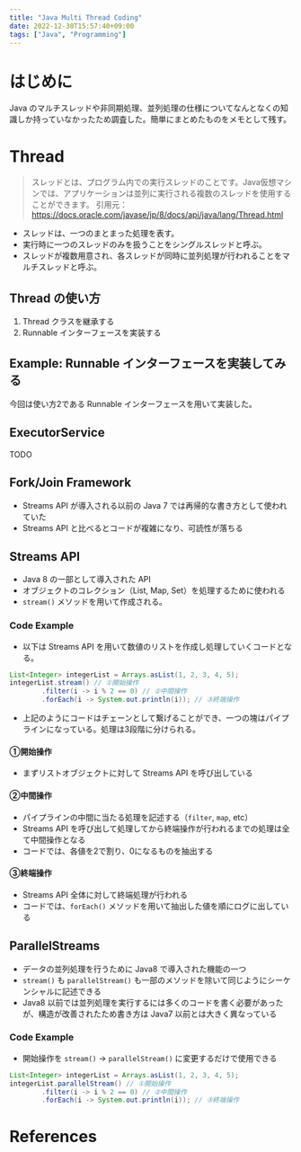 ```yaml
---
title: "Java Multi Thread Coding"
date: 2022-12-30T15:57:40+09:00
tags: ["Java", "Programming"]
---
```


# はじめに
Java のマルチスレッドや非同期処理、並列処理の仕様についてなんとなくの知識しか持っていなかったため調査した。簡単にまとめたものをメモとして残す。

# Thread
> スレッドとは、プログラム内での実行スレッドのことです。Java仮想マシンでは、アプリケーションは並列に実行される複数のスレッドを使用することができます。
> 引用元：https://docs.oracle.com/javase/jp/8/docs/api/java/lang/Thread.html

- スレッドは、一つのまとまった処理を表す。
- 実行時に一つのスレッドのみを扱うことをシングルスレッドと呼ぶ。
- スレッドが複数用意され、各スレッドが同時に並列処理が行われることをマルチスレッドと呼ぶ。

## Thread の使い方
1. Thread クラスを継承する
2. Runnable インターフェースを実装する

## Example: Runnable インターフェースを実装してみる
今回は使い方2である Runnable インターフェースを用いて実装した。

## ExecutorService

TODO

## Fork/Join Framework
- Streams API が導入される以前の Java 7 では再帰的な書き方として使われていた
- Streams API と比べるとコードが複雑になり、可読性が落ちる

## Streams API
- Java 8 の一部として導入された API
- オブジェクトのコレクション（List, Map, Set）を処理するために使われる
- `stream()` メソッドを用いて作成される。

### Code Example
- 以下は Streams API を用いて数値のリストを作成し処理していくコードとなる。

```java
List<Integer> integerList = Arrays.asList(1, 2, 3, 4, 5);
integerList.stream() // ①開始操作
        .filter(i -> i % 2 == 0) // ②中間操作
        .forEach(i -> System.out.println(i)); // ③終端操作
```

- 上記のようにコードはチェーンとして繋げることができ、一つの塊はパイプラインになっている。処理は3段階に分けられる。

#### ①開始操作
- まずリストオブジェクトに対して Streams API を呼び出している

#### ②中間操作
- パイプラインの中間に当たる処理を記述する（`filter`, `map`, etc）
- Streams API を呼び出して処理してから終端操作が行われるまでの処理は全て中間操作となる
- コードでは、各値を2で割り、0になるものを抽出する
#### ③終端操作
- Streams API 全体に対して終端処理が行われる
- コードでは、`forEach()` メソッドを用いて抽出した値を順にログに出している

## ParallelStreams
- データの並列処理を行うために Java8 で導入された機能の一つ
- `stream()` も `parallelStream()` も一部のメソッドを除いて同じようにシーケンシャルに記述できる
- Java8 以前では並列処理を実行するには多くのコードを書く必要があったが、構造が改善されたため書き方は Java7 以前とは大きく異なっている

### Code Example
- 開始操作を `stream()` -> `parallelStream()` に変更するだけで使用できる

```java
List<Integer> integerList = Arrays.asList(1, 2, 3, 4, 5);
integerList.parallelStream() // ①開始操作
        .filter(i -> i % 2 == 0) // ②中間操作
        .forEach(i -> System.out.println(i)); // ③終端操作
```


# References